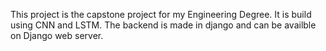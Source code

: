 This project is the capstone project for my Engineering Degree. It is build using CNN and LSTM. The backend is made in django and can be availble on Django web server.
